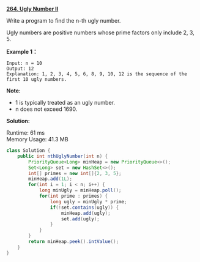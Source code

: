 **[264. Ugly Number II](https://leetcode.com/problems/ugly-number-ii/)**

Write a program to find the n-th ugly number.

Ugly numbers are positive numbers whose prime factors only include 2, 3, 5. 

**Example 1：**

```
Input: n = 10
Output: 12
Explanation: 1, 2, 3, 4, 5, 6, 8, 9, 10, 12 is the sequence of the first 10 ugly numbers.

```

**Note:**
* 1 is typically treated as an ugly number.
* n does not exceed 1690.

**Solution:**

Runtime: 61 ms<br/>
Memory Usage: 41.3 MB

```java
class Solution {
    public int nthUglyNumber(int n) {
        PriorityQueue<Long> minHeap = new PriorityQueue<>();
        Set<Long> set = new HashSet<>();
        int[] primes = new int[]{2, 3, 5};
        minHeap.add(1L);
        for(int i = 1; i < n; i++) {
            long minUgly = minHeap.poll();
            for(int prime : primes) {
                long ugly = minUgly * prime;
                if(!set.contains(ugly)) {
                    minHeap.add(ugly);
                    set.add(ugly);
                }
            }
        }
        return minHeap.peek().intValue();
    }
}

```


